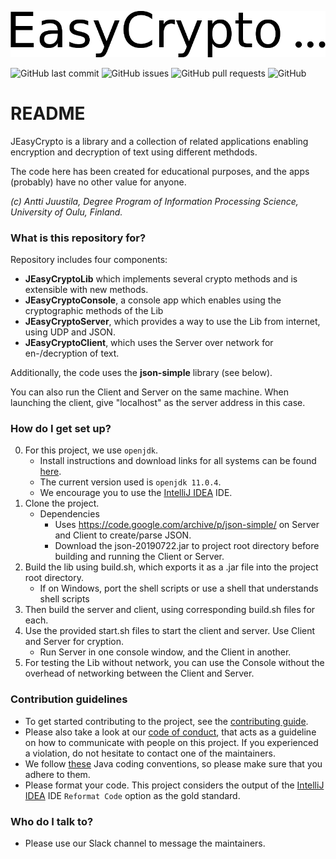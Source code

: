<p align="center">
  <img src="logo.png">
</p>

<img alt="GitHub last commit" src="https://img.shields.io/github/last-commit/mbuet2ner/JEasyCrypto?style=for-the-badge"> <img alt="GitHub issues" src="https://img.shields.io/github/issues/mbuet2ner/JEasyCrypto ?style=for-the-badge"> <img alt="GitHub pull requests" src="https://img.shields.io/github/issues-pr/mbuet2ner/JEasyCrypto?style=for-the-badge"> <img alt="GitHub" src="https://img.shields.io/github/license/mbuet2ner/JEasyCrypto?style=for-the-badge">

# README #

JEasyCrypto is a library and a collection of related applications enabling encryption and decryption of text using different methdods.

The code here has been created for educational purposes, and the apps (probably) have no other value for anyone.

*(c) Antti Juustila, Degree Program of Information Processing Science, University of Oulu, Finland.*

### What is this repository for? ###

Repository includes four components: 

* **JEasyCryptoLib** which implements several crypto methods and is extensible with new methods.
* **JEasyCryptoConsole**, a console app which enables using the cryptographic methods of the Lib
* **JEasyCryptoServer**, which provides a way to use the Lib from internet, using UDP and JSON.
* **JEasyCryptoClient**, which uses the Server over network for en-/decryption of text.

Additionally, the code uses the **json-simple** library (see below).

You can also run the Client and Server on the same machine. When launching the client, give "localhost" as the server address in this case.

### How do I get set up? ###

0. For this project, we use `openjdk`.
    * Install instructions and download links for all systems can be found [here](https://openjdk.java.net/install/).
    * The current version used is `openjdk 11.0.4`.
    * We encourage you to use the [IntelliJ IDEA](https://www.jetbrains.com/idea/) IDE.
1. Clone the project.
    * Dependencies
        * Uses https://code.google.com/archive/p/json-simple/ on Server and Client to create/parse JSON.
        * Download the json-20190722.jar to project root directory before building and running the Client or Server.
2. Build the lib using build.sh, which exports it as a .jar file into the project root directory.
    * If on Windows, port the shell scripts or use a shell that understands shell scripts
3. Then build the server and client, using corresponding build.sh files for each. 
4. Use the provided start.sh files to start the client and server. Use Client and Server for cryption. 
    * Run Server in one console window, and the Client in another.
5. For testing the Lib without network, you can use the Console without the overhead of networking between the Client and Server.


### Contribution guidelines ###

* To get started contributing to the project, see the [contributing guide](CONTRIBUTING.md).
* Please also take a look at our [code of conduct](code-of-conduct.md), that acts as a guideline on how to communicate with people on this project. If you experienced a violation, do not hesitate to contact one of the maintainers.
* We follow [these](https://google.github.io/styleguide/javaguide.html) Java coding conventions, so please make sure that you adhere to them.
* Please format your code. This project considers the output of the [IntelliJ IDEA](https://www.jetbrains.com/idea/) IDE `Reformat Code` option as the gold standard.

### Who do I talk to? ###

* Please use our Slack channel to message the maintainers.
